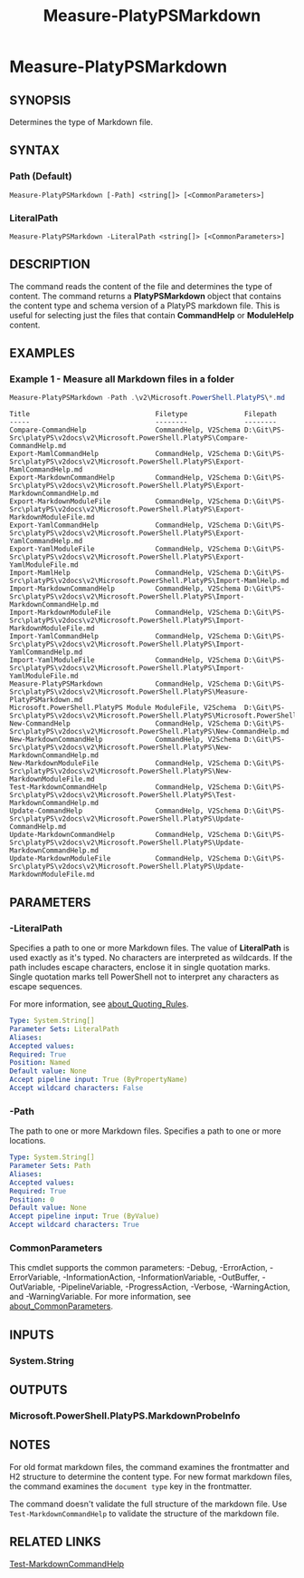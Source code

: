 ﻿---
external help file: Microsoft.PowerShell.PlatyPS.dll-Help.xml
online version: https://learn.microsoft.com/powershell/module/microsoft.powershell.platyps/measure-platypsmarkdown?view=ps-modules&WT.mc_id=ps-gethelp
Locale: en-US
Module Name: Microsoft.PowerShell.PlatyPS
ms.custom: preview1
ms.date: 10/25/2024
schema: 2.0.0
title: Measure-PlatyPSMarkdown
---

# Measure-PlatyPSMarkdown

## SYNOPSIS

Determines the type of Markdown file.

## SYNTAX

### Path (Default)

```
Measure-PlatyPSMarkdown [-Path] <string[]> [<CommonParameters>]
```

### LiteralPath

```
Measure-PlatyPSMarkdown -LiteralPath <string[]> [<CommonParameters>]
```

## DESCRIPTION

The command reads the content of the file and determines the type of content. The command returns a
**PlatyPSMarkdown** object that contains the content type and schema version of a PlatyPS markdown
file. This is useful for selecting just the files that contain **CommandHelp** or **ModuleHelp**
content.

## EXAMPLES

### Example 1 - Measure all Markdown files in a folder

```powershell
Measure-PlatyPSMarkdown -Path .\v2\Microsoft.PowerShell.PlatyPS\*.md
```

```Output
Title                               Filetype              Filepath
-----                               --------              --------
Compare-CommandHelp                 CommandHelp, V2Schema D:\Git\PS-Src\platyPS\v2docs\v2\Microsoft.PowerShell.PlatyPS\Compare-CommandHelp.md
Export-MamlCommandHelp              CommandHelp, V2Schema D:\Git\PS-Src\platyPS\v2docs\v2\Microsoft.PowerShell.PlatyPS\Export-MamlCommandHelp.md
Export-MarkdownCommandHelp          CommandHelp, V2Schema D:\Git\PS-Src\platyPS\v2docs\v2\Microsoft.PowerShell.PlatyPS\Export-MarkdownCommandHelp.md
Export-MarkdownModuleFile           CommandHelp, V2Schema D:\Git\PS-Src\platyPS\v2docs\v2\Microsoft.PowerShell.PlatyPS\Export-MarkdownModuleFile.md
Export-YamlCommandHelp              CommandHelp, V2Schema D:\Git\PS-Src\platyPS\v2docs\v2\Microsoft.PowerShell.PlatyPS\Export-YamlCommandHelp.md
Export-YamlModuleFile               CommandHelp, V2Schema D:\Git\PS-Src\platyPS\v2docs\v2\Microsoft.PowerShell.PlatyPS\Export-YamlModuleFile.md
Import-MamlHelp                     CommandHelp, V2Schema D:\Git\PS-Src\platyPS\v2docs\v2\Microsoft.PowerShell.PlatyPS\Import-MamlHelp.md
Import-MarkdownCommandHelp          CommandHelp, V2Schema D:\Git\PS-Src\platyPS\v2docs\v2\Microsoft.PowerShell.PlatyPS\Import-MarkdownCommandHelp.md
Import-MarkdownModuleFile           CommandHelp, V2Schema D:\Git\PS-Src\platyPS\v2docs\v2\Microsoft.PowerShell.PlatyPS\Import-MarkdownModuleFile.md
Import-YamlCommandHelp              CommandHelp, V2Schema D:\Git\PS-Src\platyPS\v2docs\v2\Microsoft.PowerShell.PlatyPS\Import-YamlCommandHelp.md
Import-YamlModuleFile               CommandHelp, V2Schema D:\Git\PS-Src\platyPS\v2docs\v2\Microsoft.PowerShell.PlatyPS\Import-YamlModuleFile.md
Measure-PlatyPSMarkdown             CommandHelp, V2Schema D:\Git\PS-Src\platyPS\v2docs\v2\Microsoft.PowerShell.PlatyPS\Measure-PlatyPSMarkdown.md
Microsoft.PowerShell.PlatyPS Module ModuleFile, V2Schema  D:\Git\PS-Src\platyPS\v2docs\v2\Microsoft.PowerShell.PlatyPS\Microsoft.PowerShell.PlatyPS.md
New-CommandHelp                     CommandHelp, V2Schema D:\Git\PS-Src\platyPS\v2docs\v2\Microsoft.PowerShell.PlatyPS\New-CommandHelp.md
New-MarkdownCommandHelp             CommandHelp, V2Schema D:\Git\PS-Src\platyPS\v2docs\v2\Microsoft.PowerShell.PlatyPS\New-MarkdownCommandHelp.md
New-MarkdownModuleFile              CommandHelp, V2Schema D:\Git\PS-Src\platyPS\v2docs\v2\Microsoft.PowerShell.PlatyPS\New-MarkdownModuleFile.md
Test-MarkdownCommandHelp            CommandHelp, V2Schema D:\Git\PS-Src\platyPS\v2docs\v2\Microsoft.PowerShell.PlatyPS\Test-MarkdownCommandHelp.md
Update-CommandHelp                  CommandHelp, V2Schema D:\Git\PS-Src\platyPS\v2docs\v2\Microsoft.PowerShell.PlatyPS\Update-CommandHelp.md
Update-MarkdownCommandHelp          CommandHelp, V2Schema D:\Git\PS-Src\platyPS\v2docs\v2\Microsoft.PowerShell.PlatyPS\Update-MarkdownCommandHelp.md
Update-MarkdownModuleFile           CommandHelp, V2Schema D:\Git\PS-Src\platyPS\v2docs\v2\Microsoft.PowerShell.PlatyPS\Update-MarkdownModuleFile.md
```

## PARAMETERS

### -LiteralPath

Specifies a path to one or more Markdown files. The value of **LiteralPath** is used exactly as it's
typed. No characters are interpreted as wildcards. If the path includes escape characters, enclose
it in single quotation marks. Single quotation marks tell PowerShell not to interpret any characters
as escape sequences.

For more information, see
[about_Quoting_Rules](/powershell/module/microsoft.powershell.core/about/about_quoting_rules).

```yaml
Type: System.String[]
Parameter Sets: LiteralPath
Aliases:
Accepted values:
Required: True
Position: Named
Default value: None
Accept pipeline input: True (ByPropertyName)
Accept wildcard characters: False
```

### -Path

The path to one or more Markdown files. Specifies a path to one or more locations.

```yaml
Type: System.String[]
Parameter Sets: Path
Aliases:
Accepted values:
Required: True
Position: 0
Default value: None
Accept pipeline input: True (ByValue)
Accept wildcard characters: True
```

### CommonParameters

This cmdlet supports the common parameters: -Debug, -ErrorAction, -ErrorVariable,
-InformationAction, -InformationVariable, -OutBuffer, -OutVariable, -PipelineVariable,
-ProgressAction, -Verbose, -WarningAction, and -WarningVariable. For more information, see
[about_CommonParameters](https://go.microsoft.com/fwlink/?LinkID=113216).

## INPUTS

### System.String

## OUTPUTS

### Microsoft.PowerShell.PlatyPS.MarkdownProbeInfo

## NOTES

For old format markdown files, the command examines the frontmatter and H2 structure to determine
the content type. For new format markdown files, the command examines the `document type` key in the
frontmatter.

The command doesn't validate the full structure of the markdown file. Use `Test-MarkdownCommandHelp`
to validate the structure of the markdown file.

## RELATED LINKS

[Test-MarkdownCommandHelp](Test-MarkdownCommandHelp.md)
